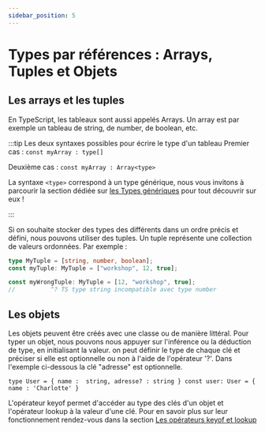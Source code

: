 ```yaml
---
sidebar_position: 5
---
```


# Types par références : Arrays, Tuples et Objets

## Les arrays et les tuples

En TypeScript, les tableaux sont aussi appelés Arrays. Un array est par exemple un tableau de string, de number, de boolean, etc.

:::tip Les deux syntaxes possibles pour écrire le type d'un tableau
Premier cas : `const myArray : type[]`

Deuxième cas : `const myArray : Array<type>`

La syntaxe `<type>` correspond à un type générique, nous vous invitons à parcourir la section dédiée sur [les Types génériques](../typescript/generic.md) pour tout découvrir sur eux !

:::

Si on souhaite stocker des types des différents dans un ordre précis et défini, nous pouvons utiliser des tuples. Un tuple représente une collection de valeurs ordonnées. Par exemple :

```ts
type MyTuple = [string, number, boolean];
const myTuple: MyTuple = ["workshop", 12, true];

const myWrongTuple: MyTuple = [12, "workshop", true];
//          ^? TS type string incompatible avec type number
```

## Les objets

Les objets peuvent être créés avec une classe ou de manière littéral. Pour typer un objet, nous pouvons nous appuyer sur l'inférence ou la déduction de type, en initialisant la valeur. on peut définir le type de chaque clé et préciser si elle est optionnelle ou non à l'aide de l'opérateur '?'. Dans l'exemple ci-dessous la clé "adresse" est optionnelle.

`type User = { name :  string, adresse? : string }
 const user: User = { name : 'Charlotte' }`

L'opérateur keyof permet d'accéder au type des clés d'un objet et l'opérateur lookup à la valeur d'une clé. Pour en savoir plus sur leur fonctionnement rendez-vous dans la section [Les opérateurs keyof et lookup](../typescript/keyof-lookup.md)

